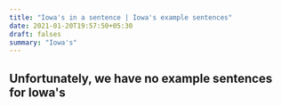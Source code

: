 ```yaml
---
title: "Iowa's in a sentence | Iowa's example sentences"
date: 2021-01-20T19:57:50+05:30
draft: falses
summary: "Iowa's"
---
```

## Unfortunately, we have no example sentences for Iowa's                 
